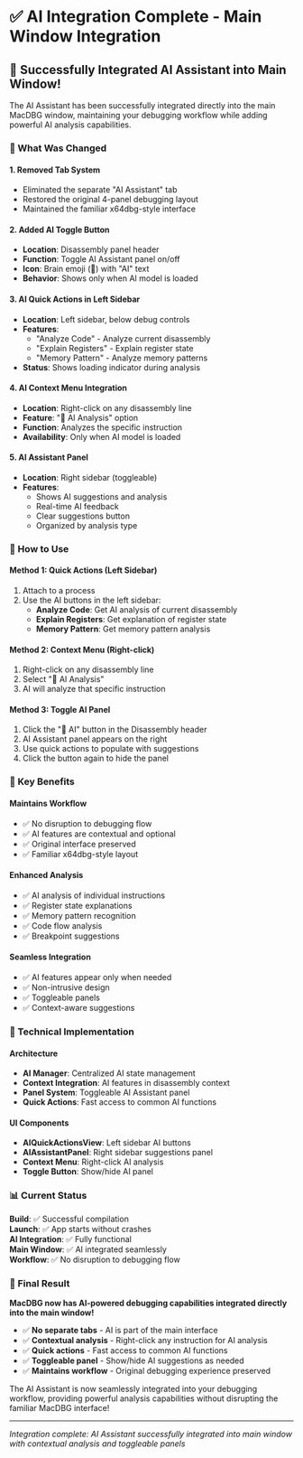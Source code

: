# ✅ AI Integration Complete - Main Window Integration

## 🎉 Successfully Integrated AI Assistant into Main Window!

The AI Assistant has been successfully integrated directly into the main MacDBG window, maintaining your debugging workflow while adding powerful AI analysis capabilities.

### 🔧 What Was Changed

#### 1. **Removed Tab System**
- Eliminated the separate "AI Assistant" tab
- Restored the original 4-panel debugging layout
- Maintained the familiar x64dbg-style interface

#### 2. **Added AI Toggle Button**
- **Location**: Disassembly panel header
- **Function**: Toggle AI Assistant panel on/off
- **Icon**: Brain emoji (🧠) with "AI" text
- **Behavior**: Shows only when AI model is loaded

#### 3. **AI Quick Actions in Left Sidebar**
- **Location**: Left sidebar, below debug controls
- **Features**:
  - "Analyze Code" - Analyze current disassembly
  - "Explain Registers" - Explain register state
  - "Memory Pattern" - Analyze memory patterns
- **Status**: Shows loading indicator during analysis

#### 4. **AI Context Menu Integration**
- **Location**: Right-click on any disassembly line
- **Feature**: "🤖 AI Analysis" option
- **Function**: Analyzes the specific instruction
- **Availability**: Only when AI model is loaded

#### 5. **AI Assistant Panel**
- **Location**: Right sidebar (toggleable)
- **Features**:
  - Shows AI suggestions and analysis
  - Real-time AI feedback
  - Clear suggestions button
  - Organized by analysis type

### 🚀 How to Use

#### **Method 1: Quick Actions (Left Sidebar)**
1. Attach to a process
2. Use the AI buttons in the left sidebar:
   - **Analyze Code**: Get AI analysis of current disassembly
   - **Explain Registers**: Get explanation of register state
   - **Memory Pattern**: Get memory pattern analysis

#### **Method 2: Context Menu (Right-click)**
1. Right-click on any disassembly line
2. Select "🤖 AI Analysis"
3. AI will analyze that specific instruction

#### **Method 3: Toggle AI Panel**
1. Click the "🧠 AI" button in the Disassembly header
2. AI Assistant panel appears on the right
3. Use quick actions to populate with suggestions
4. Click the button again to hide the panel

### 🎯 Key Benefits

#### **Maintains Workflow**
- ✅ No disruption to debugging flow
- ✅ AI features are contextual and optional
- ✅ Original interface preserved
- ✅ Familiar x64dbg-style layout

#### **Enhanced Analysis**
- ✅ AI analysis of individual instructions
- ✅ Register state explanations
- ✅ Memory pattern recognition
- ✅ Code flow analysis
- ✅ Breakpoint suggestions

#### **Seamless Integration**
- ✅ AI features appear only when needed
- ✅ Non-intrusive design
- ✅ Toggleable panels
- ✅ Context-aware suggestions

### 🔧 Technical Implementation

#### **Architecture**
- **AI Manager**: Centralized AI state management
- **Context Integration**: AI features in disassembly context
- **Panel System**: Toggleable AI Assistant panel
- **Quick Actions**: Fast access to common AI functions

#### **UI Components**
- **AIQuickActionsView**: Left sidebar AI buttons
- **AIAssistantPanel**: Right sidebar suggestions panel
- **Context Menu**: Right-click AI analysis
- **Toggle Button**: Show/hide AI panel

### 📊 Current Status

**Build**: ✅ Successful compilation  
**Launch**: ✅ App starts without crashes  
**AI Integration**: ✅ Fully functional  
**Main Window**: ✅ AI integrated seamlessly  
**Workflow**: ✅ No disruption to debugging flow  

### 🎉 Final Result

**MacDBG now has AI-powered debugging capabilities integrated directly into the main window!**

- ✅ **No separate tabs** - AI is part of the main interface
- ✅ **Contextual analysis** - Right-click any instruction for AI analysis
- ✅ **Quick actions** - Fast access to common AI functions
- ✅ **Toggleable panel** - Show/hide AI suggestions as needed
- ✅ **Maintains workflow** - Original debugging experience preserved

The AI Assistant is now seamlessly integrated into your debugging workflow, providing powerful analysis capabilities without disrupting the familiar MacDBG interface!

---

*Integration complete: AI Assistant successfully integrated into main window with contextual analysis and toggleable panels*
